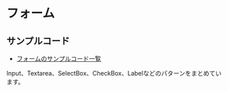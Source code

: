 フォーム
==

## サンプルコード

- [フォームのサンプルコード一覧](https://codepen.io/kgsi/pen/WNgpQMP)

Input、Textarea、SelectBox、CheckBox、Labelなどのパターンをまとめています。
